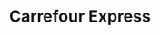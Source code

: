 ---
title: "Carrefour Express"
url: /ciudad-autonoma-de-buenos-aires/carrefour-express-marcelo-t-de-alvear/
shop: Lebensmittel
---